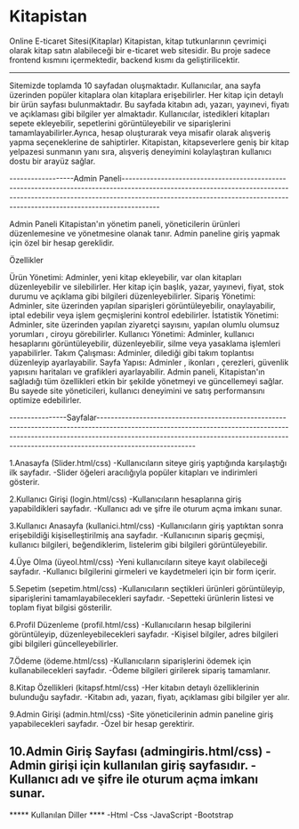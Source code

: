 # Kitapistan
Online E-ticaret Sitesi(Kitaplar)
Kitapistan, kitap tutkunlarının çevrimiçi olarak kitap satın alabileceği bir e-ticaret web sitesidir. Bu proje sadece frontend kısmını içermektedir, backend kısmı da geliştirilicektir.

--------------------------------------------------------------------------------------------------------------------------------------------------------------------------------------------------------------------------------------------------------------------------------------------------

Sitemizde toplamda 10 sayfadan oluşmaktadır.
Kullanıcılar, ana sayfa üzerinden popüler kitaplara olan kitaplara erişebilirler.
Her kitap için detaylı bir ürün sayfası bulunmaktadır. Bu sayfada kitabın adı, yazarı, yayınevi, fiyatı ve açıklaması gibi bilgiler yer almaktadır.
Kullanıcılar, istedikleri kitapları sepete ekleyebilir, sepetlerini görüntüleyebilir ve siparişlerini tamamlayabilirler.Ayrıca, hesap oluşturarak veya misafir olarak alışveriş yapma seçeneklerine de sahiptirler. 
Kitapistan, kitapseverlere geniş bir kitap yelpazesi sunmanın yanı sıra, alışveriş deneyimini kolaylaştıran kullanıcı dostu bir arayüz sağlar.

------------------Admin Paneli----------------------------------------------------------------------------------------------------------------------------------------------------------------------------------------------------------------------------------------------------

Admin Paneli
Kitapistan'ın yönetim paneli,  yöneticilerin ürünleri düzenlemesine ve yönetmesine olanak tanır. Admin paneline giriş yapmak için özel bir hesap gereklidir.

Özellikler

Ürün Yönetimi: Adminler, yeni kitap ekleyebilir, var olan kitapları düzenleyebilir ve silebilirler. Her kitap için başlık, yazar, yayınevi, fiyat, stok durumu ve açıklama gibi bilgileri düzenleyebilirler.
Sipariş Yönetimi: Adminler, site üzerinden yapılan siparişleri görüntüleyebilir, onaylayabilir, iptal edebilir veya işlem geçmişlerini kontrol edebilirler.
İstatistik Yönetimi: Adminler, site üzerinden yapılan ziyaretçi sayısını, yapılan olumlu olumsuz yorumları , ciroyu görebilirler.
Kullanıcı Yönetimi: Adminler, kullanıcı hesaplarını görüntüleyebilir, düzenleyebilir, silme veya yasaklama işlemleri yapabilirler.
Takım Çalışması: Adminler, dilediği gibi takım toplantısı düzenleyip ayarlayabilir.
Sayfa Yapısı: Adminler , ikonları , çerezleri, güvenlik yapısını haritaları ve grafikleri ayarlayabilir.
Admin paneli, Kitapistan'ın sağladığı tüm özellikleri etkin bir şekilde yönetmeyi ve güncellemeyi sağlar. Bu sayede site yöneticileri, kullanıcı deneyimini ve satış performansını optimize edebilirler.

----------------Sayfalar---------------------------------------------------------------------------------------------------------------------------------------------------------------------------------------------------------------------------------------------------------------------

1.Anasayfa (Slider.html/css)
 -Kullanıcıların siteye giriş yaptığında karşılaştığı ilk sayfadır.
 -Slider öğeleri aracılığıyla popüler kitapları ve indirimleri gösterir.

2.Kullanıcı Girişi (login.html/css)
 -Kullanıcıların hesaplarına giriş yapabildikleri sayfadır.
 -Kullanıcı adı ve şifre ile oturum açma imkanı sunar.

3.Kullanıcı Anasayfa (kullanici.html/css)
 -Kullanıcıların giriş yaptıktan sonra erişebildiği kişiselleştirilmiş ana sayfadır.
 -Kullanıcının sipariş geçmişi, kullanıcı bilgileri, beğendiklerim, listelerim gibi bilgileri görüntüleyebilir.

4.Üye Olma (üyeol.html/css)
 -Yeni kullanıcıların siteye kayıt olabileceği sayfadır.
 -Kullanıcı bilgilerini girmeleri ve kaydetmeleri için bir form içerir.

5.Sepetim (sepetim.html/css)
 -Kullanıcıların seçtikleri ürünleri görüntüleyip, siparişlerini tamamlayabilecekleri sayfadır.
 -Sepetteki ürünlerin listesi ve toplam fiyat bilgisi gösterilir.

6.Profil Düzenleme (profil.html/css)
 -Kullanıcıların hesap bilgilerini görüntüleyip, düzenleyebilecekleri sayfadır.
 -Kişisel bilgiler, adres bilgileri gibi bilgileri güncelleyebilirler.

7.Ödeme (ödeme.html/css)
 -Kullanıcıların siparişlerini ödemek için kullanabilecekleri sayfadır.
 -Ödeme bilgileri girilerek sipariş tamamlanır.

8.Kitap Özellikleri (kitapsf.html/css)
 -Her kitabın detaylı özelliklerinin bulunduğu sayfadır.
 -Kitabın adı, yazarı, fiyatı, açıklaması gibi bilgiler yer alır.

9.Admin Girişi (admin.html/css)
 -Site yöneticilerinin admin paneline giriş yapabilecekleri sayfadır.
 -Özel bir hesap gerektirir.

10.Admin Giriş Sayfası (admingiris.html/css)
 -Admin girişi için kullanılan giriş sayfasıdır.
 -Kullanıcı adı ve şifre ile oturum açma imkanı sunar.
----------------------------------------------------------------------------------------------------------------------------------------------------------------------------------------------------------------------------------------------------------------------------------------------------

***** Kullanılan Diller  ****
  -Html 
  -Css 
  -JavaScript
  -Bootstrap
